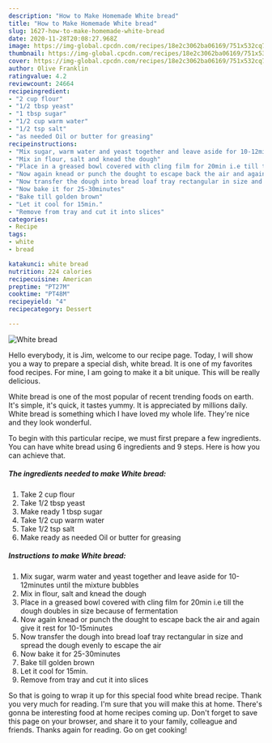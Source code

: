 ```yaml
---
description: "How to Make Homemade White bread"
title: "How to Make Homemade White bread"
slug: 1627-how-to-make-homemade-white-bread
date: 2020-11-28T20:08:27.968Z
image: https://img-global.cpcdn.com/recipes/18e2c3062ba06169/751x532cq70/white-bread-recipe-main-photo.jpg
thumbnail: https://img-global.cpcdn.com/recipes/18e2c3062ba06169/751x532cq70/white-bread-recipe-main-photo.jpg
cover: https://img-global.cpcdn.com/recipes/18e2c3062ba06169/751x532cq70/white-bread-recipe-main-photo.jpg
author: Olive Franklin
ratingvalue: 4.2
reviewcount: 24664
recipeingredient:
- "2 cup flour"
- "1/2 tbsp yeast"
- "1 tbsp sugar"
- "1/2 cup warm water"
- "1/2 tsp salt"
- "as needed Oil or butter for greasing"
recipeinstructions:
- "Mix sugar, warm water and yeast together and leave aside for 10-12minutes until the mixture bubbles"
- "Mix in flour, salt and knead the dough"
- "Place in a greased bowl covered with cling film for 20min i.e till the dough doubles in size because of fermentation"
- "Now again knead or punch the dought to escape back the air and again give it rest for 10-15minutes"
- "Now transfer the dough into bread loaf tray rectangular in size and spread the dough evenly to escape the air"
- "Now bake it for 25-30minutes"
- "Bake till golden brown"
- "Let it cool for 15min."
- "Remove from tray and cut it into slices"
categories:
- Recipe
tags:
- white
- bread

katakunci: white bread 
nutrition: 224 calories
recipecuisine: American
preptime: "PT27M"
cooktime: "PT48M"
recipeyield: "4"
recipecategory: Dessert

---
```



![White bread](https://img-global.cpcdn.com/recipes/18e2c3062ba06169/751x532cq70/white-bread-recipe-main-photo.jpg)

Hello everybody, it is Jim, welcome to our recipe page. Today, I will show you a way to prepare a special dish, white bread. It is one of my favorites food recipes. For mine, I am going to make it a bit unique. This will be really delicious.

White bread is one of the most popular of recent trending foods on earth. It's simple, it's quick, it tastes yummy. It is appreciated by millions daily. White bread is something which I have loved my whole life. They're nice and they look wonderful.




To begin with this particular recipe, we must first prepare a few ingredients. You can have white bread using 6 ingredients and 9 steps. Here is how you can achieve that.

<!--inarticleads1-->

##### The ingredients needed to make White bread:

1. Take 2 cup flour
1. Take 1/2 tbsp yeast
1. Make ready 1 tbsp sugar
1. Take 1/2 cup warm water
1. Take 1/2 tsp salt
1. Make ready as needed Oil or butter for greasing




<!--inarticleads2-->

##### Instructions to make White bread:

1. Mix sugar, warm water and yeast together and leave aside for 10-12minutes until the mixture bubbles
1. Mix in flour, salt and knead the dough
1. Place in a greased bowl covered with cling film for 20min i.e till the dough doubles in size because of fermentation
1. Now again knead or punch the dought to escape back the air and again give it rest for 10-15minutes
1. Now transfer the dough into bread loaf tray rectangular in size and spread the dough evenly to escape the air
1. Now bake it for 25-30minutes
1. Bake till golden brown
1. Let it cool for 15min.
1. Remove from tray and cut it into slices




So that is going to wrap it up for this special food white bread recipe. Thank you very much for reading. I'm sure that you will make this at home. There's gonna be interesting food at home recipes coming up. Don't forget to save this page on your browser, and share it to your family, colleague and friends. Thanks again for reading. Go on get cooking!
